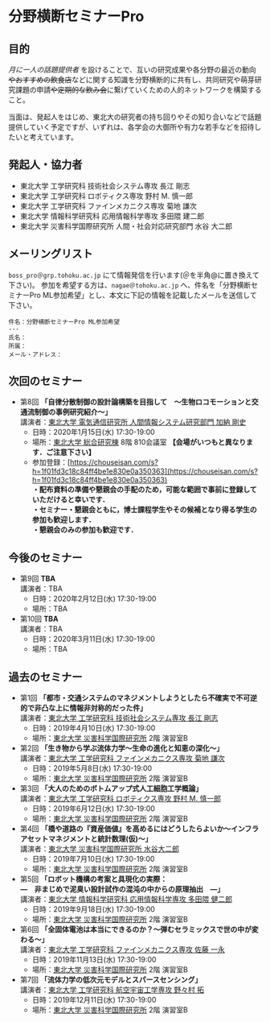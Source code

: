 # 分野横断セミナーPro
## 目的
*月に一人の話題提供者* を設けることで、互いの研究成果や各分野の最近の動向~~やおすすめの飲食店~~などに関する知識を分野横断的に共有し、共同研究や萌芽研究課題の申請~~や定期的な飲み会~~に繋げていくための人的ネットワークを構築すること。

当面は、発起人をはじめ、東北大の研究者の持ち回りやその知り合いなどで話題提供していく予定ですが、いずれは、各学会の大御所や有力な若手などを招待したいと考えています。

## 発起人・協力者
- 東北大学 工学研究科 技術社会システム専攻 長江 剛志
- 東北大学 工学研究科 ロボティクス専攻 野村 M. 慎一郎
- 東北大学 工学研究科 ファインメカニクス専攻 菊地 謙次
- 東北大学 情報科学研究科 応用情報科学専攻 多田隈 建二郎
- 東北大学 災害科学国際研究所 人間・社会対応研究部門 水谷 大二郎

## メーリングリスト
```boss_pro＠grp.tohoku.ac.jp``` にて情報発信を行います(＠を半角@に置き換えて下さい)。
参加を希望する方は、```nagae＠tohoku.ac.jp``` へ、件名を「分野横断セミナーPro ML参加希望」とし、本文に下記の情報を記載したメールを送信して下さい。

```
件名：分野横断セミナーPro ML参加希望
---
氏名：
所属：
メール・アドレス：
```

## 次回のセミナー
- 第8回 **「自律分散制御の設計論構築を目指して　〜生物ロコモーションと交通流制御の事例研究紹介〜」**  
講演者：[東北大学 電気通信研究所 人間情報システム研究部門 加納 剛史](https://researchmap.jp/read0156300/)
  - 日時：2020年1月15日(水) 17:30-19:00
  - 場所：[東北大学 総合研究棟](https://www.eng.tohoku.ac.jp/map/?menu=campus&area=c&build=10) 8階 810会議室 **【会場がいつもと異なります．ご注意下さい】**
  - 参加登録：[https://chouseisan.com/s?h=1f01fd3c18c84ff4be1e830e0a350363](https://chouseisan.com/s?h=1f01fd3c18c84ff4be1e830e0a350363)  
  __・配布資料の準備や懇親会の手配のため，可能な範囲で事前に登録していただけると幸いです．__  
  __・セミナー・懇親会ともに，博士課程学生やその候補となり得る学生の参加も歓迎します．__  
  __・懇親会のみの参加も歓迎です．__  

## 今後のセミナー
- 第9回 **TBA**  
講演者：TBA
  - 日時：2020年2月12日(水) 17:30-19:00
  - 場所：TBA
- 第10回 **TBA**  
講演者：TBA
  - 日時：2020年3月11日(水) 17:30-19:00
  - 場所：TBA
## 過去のセミナー
- 第1回 **「都市・交通システムのマネジメントしようとしたら不確実で不可逆的で非凸な上に情報非対称的だった件」**  
講演者：[東北大学 工学研究科 技術社会システム専攻 長江 剛志](https://researchmap.jp/7000003472/)
  - 日時：2019年4月10日(水) 17:30-19:00 
  - 場所：[東北大学 災害科学国際研究所](http://irides.tohoku.ac.jp/access/index.html) 2階 演習室B
- 第2回 **「生き物から学ぶ流体力学～生命の進化と知恵の深化～」**  
講演者：[東北大学 工学研究科 ファインメカニクス専攻 菊地 謙次](https://researchmap.jp/7000010036/)
  - 日時：2019年5月8日(水) 17:30-19:00
  - 場所：[東北大学 災害科学国際研究所](http://irides.tohoku.ac.jp/access/index.html) 2階 演習室B
- 第3回 **「大人のためのボトムアップ式人工細胞工学概論」**  
講演者：[東北大学 工学研究科 ロボティクス専攻 野村 M. 慎一郎](https://researchmap.jp/read0156340/)
  - 日時：2019年6月12日(水) 17:30-19:00
  - 場所：[東北大学 災害科学国際研究所](http://irides.tohoku.ac.jp/access/index.html) 2階 演習室B
- 第4回 **「橋や道路の『資産価値』を高めるにはどうしたらよいか〜インフラアセットマネジメントと統計数理(仮)〜」**  
講演者：[東北大学 災害科学国際研究所 水谷大二郎](http://strep.main.jp/modules/pico/index.php?content_id=62)
  - 日時：2019年7月10日(水) 17:30-19:00
  - 場所：[東北大学 災害科学国際研究所](http://irides.tohoku.ac.jp/access/index.html) 2階 演習室B
- 第5回 **「ロボット機構の考案と具現化の実際：<br>―　非まじめで泥臭い設計試作の混沌の中からの原理抽出　―」**  
講演者：[東北大学 情報科学研究科 応用情報科学専攻 多田隈 健二郎](https://researchmap.jp/7000019110/)
  - 日時：2019年9月18日(水) 17:30-19:00
  - 場所：[東北大学 災害科学国際研究所](http://irides.tohoku.ac.jp/access/index.html) 2階 演習室B
- 第6回 **「全固体電池は本当にできるのか？〜弾むセラミックスで世の中が変わる〜」**  
講演者：[東北大学 工学研究科 ファインメカニクス専攻 佐藤 一永](https://researchmap.jp/read0210604/)
  - 日時：2019年11月13日(水) 17:30-19:00
  - 場所：[東北大学 災害科学国際研究所](http://irides.tohoku.ac.jp/access/index.html) 2階 演習室B
- 第7回 **「流体力学の低次元モデルとスパースセンシング」**  
講演者：[東北大学 工学研究科 航空宇宙工学専攻 野々村 拓](https://researchmap.jp/7000019134/)
  - 日時：2019年12月11日(水) 17:30-19:00
  - 場所：[東北大学 災害科学国際研究所](http://irides.tohoku.ac.jp/access/index.html) 2階 演習室B
  

